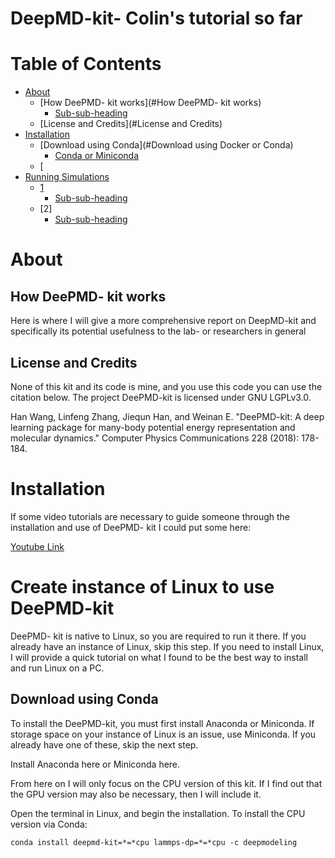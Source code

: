 # DeepMD-kit- Colin's tutorial so far

# Table of Contents
- [About](#About)
  * [How DeePMD- kit works](#How DeePMD- kit works)
    + [Sub-sub-heading](#sub-sub-heading)
  * [License and Credits](#License and Credits)
- [Installation](#Installation)
  * [Download using Conda](#Download using Docker or Conda)
    + [Conda or Miniconda](#Miniconda)
  * [
- [Running Simulations](#heading-2)
  * [1](#sub-heading-2)
    + [Sub-sub-heading](#sub-sub-heading-2)
  * [2]
    + [Sub-sub-heading](#sub-sub-heading-3)
  
# About
<!-- toc -->

## How DeePMD- kit works

Here is where I will give a more comprehensive report on DeepMD-kit and specifically its potential usefulness to the lab- or researchers in general

## License and Credits
None of this kit and its code is mine, and you use this code you can use the citation below. The project DeePMD-kit is licensed under GNU LGPLv3.0.

Han Wang, Linfeng Zhang, Jiequn Han, and Weinan E. "DeePMD-kit: A deep learning package for many-body potential energy representation and molecular dynamics." Computer Physics Communications 228 (2018): 178-184.


# Installation

If some video tutorials are necessary to guide someone through the installation and use of DeePMD- kit I could put some here:

[Youtube Link](https://www.youtube.com/watch?v=E-Yi_3pVUow&t=1s)

# Create instance of Linux to use DeePMD-kit 

DeePMD- kit is native to Linux, so you are required to run it there. If you already have an instance of Linux, skip this step. If you need to install Linux, I will provide a quick tutorial on what I found to be the best way to install and run Linux on a PC.

## Download using Conda

To install the DeePMD-kit, you must first install Anaconda or Miniconda. If storage space on your instance of Linux is an issue, use Miniconda. If you already have one of these, skip the next step. 

Install Anaconda here or Miniconda here. 

From here on I will only focus on the CPU version of this kit. If I find out that the GPU version may also be necessary, then I will include it. 

Open the terminal in Linux, and begin the installation. 
To install the CPU version via Conda: 

`conda install deepmd-kit=*=*cpu lammps-dp=*=*cpu -c deepmodeling`

## 











